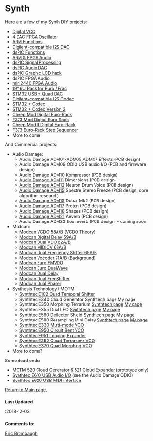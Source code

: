 # Synth


Here are a few of my Synth DIY projects:
* [Digital VCO](dvco)
* [4 DAC FPGA Oscillator](http://www.fpga.synth.net/pmwiki/pmwiki.php?n=FPGASynth.4DACOscillator)
* [ARM Functions](armfun)
* [Digilent-compatible I2S DAC](audiodac)
* [dsPIC Functions](dsPICfun)
* [ARM & FPGA Audio](armfpga)
* [dsPIC Signal Processing](dsPIC_sp)
* [dsPIC Audio DAC](dsPIC_adac)
* [dsPIC Graphic LCD hack](dsPIC_lcd)
* [dsPIC FPGA Audio](dsPIC_fpga)
* [mini2440 FPGA Audio](mini_2440_fpga)
* [19" 6U Rack for Euro / Frac](rack)
* [STM32 USB + Quad DAC](stm32_4chl)
* [Digilent-compatible I2S Codec](codec_pmod)
* [STM32 + Codec](stm32f4_codec)
* [STM32 + Codec Version 2](stm32f4_codec_v2)
* [Cheep Mod Digital Euro-Rack](cheep_mod)
* [F373 Mod Digital Euro-Rack](f373_mod)
* [Cheep Mod II Digital Euro-Rack](cheep2)
* [F373 Euro-Rack Step Sequencer](f373_seq2)
* More to come


And Commercial projects:
* Audio Damage:
	+ Audio Damage ADM01-ADM05,ADM07 Effects (PCB design)
	+ Audio Damage ADM09 ODIO USB audio I/O (PCB and firmware design)
	+ [Audio Damage ADM10](https://audiodamage.com/collections/eurorack/products/adm10-kompressor) Kompressor (PCB design)
	+ [Audio Damage ADM11](https://audiodamage.com/collections/eurorack/products/adm11-dimensions) Dimensions (PCB design)
	+ [Audio Damage ADM12](https://audiodamage.com/collections/eurorack/products/adm12-neuron) Neuron Drum Voice (PCB design)
	+ [Audio Damage ADM15](https://audiodamage.com/collections/eurorack/products/adm15-spectre) Spectre Stereo Freeze (PCB design, core algorithm research)
	+ [Audio Damage ADM15](https://audiodamage.com/collections/eurorack/products/adm16-dubjr-mk2) DubJr Mk2 (PCB design)
	+ [Audio Damage ADM17](https://audiodamage.com/collections/eurorack/products/adm17-proton) Proton (PCB design)
	+ [Audio Damage ADM18](https://audiodamage.com/collections/eurorack/products/adm18-shapes) Shapes (PCB design)
	+ [Audio Damage ADM21](https://audiodamage.com/collections/eurorack/products/adm21-aeverb-mk2) Aeverb (PCB design)
	+ Audio Damage ADM23 Eos reverb (PCB design) - coming soon
* Modcan:
	+ [Modcan VCDO 58A/B](http://www.modcan.com/bmodules/VCDO.html) ([VCDO Theory](vcdo))
	+ [Modcan Digital Delay 59A/B](http://www.modcan.com/bmodules/delay.html)
	+ [Modcan Dual VDO 62A/B](http://www.modcan.com/bmodules/DualVDO.html)
	+ [Modcan MIDICV 63A/B](http://www.modcan.com/bmodules/midicv.html)
	+ [Modcan Dual Frequency Shifter 65A/B](http://www.modcan.com/bmodules/dualfs.html)
	+ [Modcan Vocoder 71A/B](http://www.modcan.com/bmodules/vocoder.html) ([Background](vocoder))
	+ [Modcan Euro FMVDO](http://www.modcan.com/emodules/fmvdo.html)
	+ [Modcan Euro DualWave](http://www.modcan.com/emodules/dualwave.html)
	+ [Modcan Dual Delay](http://www.modcan.com/emodules/dualdelay.html)
	+ [Modcan Dual FreqShifter](http://modcan.com/emodules/dualfreqshifter.html)
	+ [Modcan Dual Phaser](http://modcan.com/emodules/dualphaser.html)
* Synthesis Technology / MOTM:
	+ [Synthtec E102 Quad Temporal Shifter](http://synthtech.com/eurorack/E102/)
	+ Synthtec E340 Cloud Generator [Synthtech page](http://synthtech.com/eurorack/E340/) [My page](e340)
	+ Synthtec E350 Morphing Terrarium [Synthtech page](http://synthtech.com/eurorack/E350/) [My page](e350)
	+ Synthtec E355 Dual LFO [Synthtech page](http://synthtech.com/eurorack/E355/) [My page](e355)
	+ Synthtec E560 Deflector Shield [Synthtech page](http://synthtech.com/eurorack/E560/) [My page](e560)
	+ Synthtec E580 Resampling Mini Delay [Synthtech page](http://synthtech.com/eurorack/E580/) [My page](e580)
	+ [Synthtec E330 Multi-mode VCO](http://synthtech.com/eurorack/E330/)
	+ [Synthtec E950 Circuit Bent VCO](http://synthtech.com/eurorack/E950/)
	+ [Synthtec E951 Looping Expander](http://synthtech.com/eurorack/E951/)
	+ [Synthtec E352 Cloud Terrariumr VCO](http://synthtech.com/eurorack/E352/)
	+ [Synthtec E370 Quad Morphing VCO](http://synthtech.com/eurorack/E370/)
* More to come?


Some dead ends:
* [MOTM 520 Cloud Generator & 521 Cloud Expander](motm520) (prototype only)
* [Synthtec E610 USB Audio I/O](e610) (see the Audio Damage ODIO)
* [Synthtec E620 USB MIDI interface](https://modulargrid.net/e/synthesis-technology-e620-midi-usb-host-device)


[Return to Main page.](..)
##### 
**Last Updated**


:2018-12-03
##### 
**Comments to:**


[Eric Brombaugh](mailto:ebrombaugh1@cox.net)








